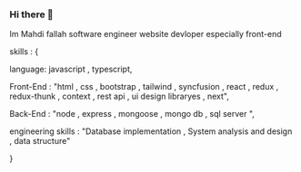 ### Hi there 👋

Im Mahdi fallah 
software engineer
website devloper especially  front-end 

 skills : { 
 
  language: javascript , typescript,
  
  Front-End : "html , css , bootstrap , tailwind , syncfusion , react , redux , redux-thunk , context , rest api , ui design libraryes , next",
  
  Back-End : "node , express , mongoose , mongo db , sql server ",
  
  engineering skills : "Database implementation , System analysis and design , data structure"
  
 }


